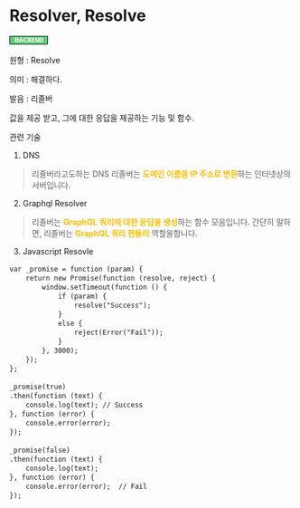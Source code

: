 # Resolver, Resolve
![Backend](../2TAT1C/Label_Backend.png)

원형 : Resolve

의미  : 해결하다.

발음 : 리졸버

값을 제공 받고, 그에 대한 응답을 제공하는 기능 및 함수.


관련 기술
1. DNS
> 리졸버라고도하는 DNS 리졸버는 <span style="color:#FFBF00; font-weight:bold;">도메인 이름을 IP 주소로 변환</span>하는 인터넷상의 서버입니다.

2. Graphql Resolver
> 리졸버는 <span style="color:#FFBF00; font-weight:bold;">GraphQL 쿼리에 대한 응답을 생성</span>하는 함수 모음입니다. 간단히 말하면, 리졸버는 <span style="color:#FFBF00; font-weight:bold;">GraphQL 쿼리 핸들러</span> 역할을합니다.

3. Javascript Resovle
```
var _promise = function (param) {
	return new Promise(function (resolve, reject) {
		window.setTimeout(function () {
			if (param) {
				resolve("Success");
			}
			else {
				reject(Error("Fail"));
			}
		}, 3000);
	});
};

_promise(true) 
.then(function (text) {
	console.log(text); // Success
}, function (error) {
	console.error(error);
});

_promise(false)
.then(function (text) {
	console.log(text);
}, function (error) {
	console.error(error);  // Fail
});
```
